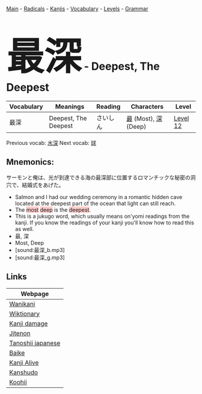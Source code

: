 <style> bigfont {font-size: 100px}</style>
[Main](../README.md) -
[Radicals](../radicals.md) -
[Kanjis](../kanjis.md) -
[Vocabulary](../vocabulary.md) -
[Levels](../levels.md) -
[Grammar](../grammar.md)
# <bigfont> 最深</bigfont> - Deepest, The Deepest 

| Vocabulary | Meanings | Reading | Characters | Level |
| --- | --- | --- | --- | --- |
| 最深 | Deepest, The Deepest | さいしん |  [最](../kanjis/最.md) (Most), [深](../kanjis/深.md) (Deep) | [Level 12](../levels/wk_level12.md) |

Previous vocab: [水深](水深.md) Next vocab: [球](球.md) 

## Mnemonics:
サーモンと俺は、光が到達できる海の最深部に位置するロマンチックな秘密の洞穴で、結婚式をあげた。
* Salmon and I had our wedding ceremony in a romantic hidden cave located at the deepest part of the ocean that light can still reach.
* The <span style="background-color:#ffcccb"> most</span> <span style="background-color:#ffcccb"> deep</span> is the <span style="background-color:#ffcccb"> deepest</span>.
* This is a jukugo word, which usually means on'yomi readings from the kanji. If you know the readings of your kanji you'll know how to read this as well.
* 最, 深
* Most, Deep
* [sound:最深_b.mp3]
* [sound:最深_g.mp3]


## Links 

| Webpage |
| --- |
| [Wanikani          ](https://www.wanikani.com/kanji/最深) |
| [Wiktionary        ](https://en.wiktionary.org/wiki/最深) |
| [Kanji damage      ](http://www.kanjidamage.com/kanji/search?utf8=✓&q=最深) |
| [Jitenon           ](https://jitenon.com/kanji/最深) |
| [Tanoshii japanese ](https://www.tanoshiijapanese.com/dictionary/kanji.cfm?k=最深) |
| [Baike             ](https://baike.baidu.com/item/最深) |
| [Kanji Alive       ](https://app.kanjialive.com/最深) |
| [Kanshudo          ](https://www.kanshudo.com/searchmn?q=最深) |
| [Koohii            ](https://kanji.koohii.com/study/kanji/最深) |
